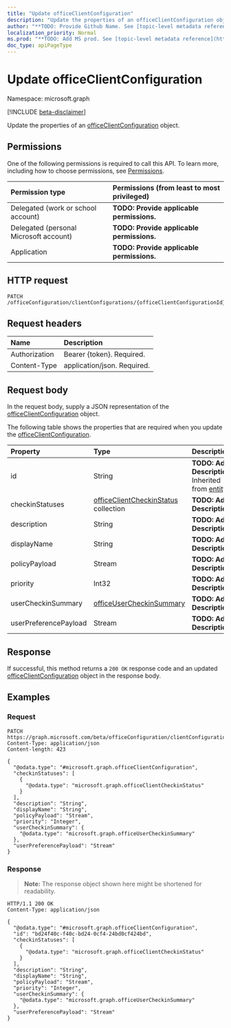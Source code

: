 ```yaml
---
title: "Update officeClientConfiguration"
description: "Update the properties of an officeClientConfiguration object."
author: "**TODO: Provide Github Name. See [topic-level metadata reference](https://msgo.azurewebsites.net/add/document/guidelines/metadata.html#topic-level-metadata)**"
localization_priority: Normal
ms.prod: "**TODO: Add MS prod. See [topic-level metadata reference](https://msgo.azurewebsites.net/add/document/guidelines/metadata.html#topic-level-metadata)**"
doc_type: apiPageType
---
```


# Update officeClientConfiguration
Namespace: microsoft.graph

[!INCLUDE [beta-disclaimer](../../includes/beta-disclaimer.md)]

Update the properties of an [officeClientConfiguration](../resources/officeclientconfiguration.md) object.

## Permissions
One of the following permissions is required to call this API. To learn more, including how to choose permissions, see [Permissions](/graph/permissions-reference).

|Permission type|Permissions (from least to most privileged)|
|:---|:---|
|Delegated (work or school account)|**TODO: Provide applicable permissions.**|
|Delegated (personal Microsoft account)|**TODO: Provide applicable permissions.**|
|Application|**TODO: Provide applicable permissions.**|

## HTTP request

<!-- {
  "blockType": "ignored"
}
-->
``` http
PATCH /officeConfiguration/clientConfigurations/{officeClientConfigurationId}
```

## Request headers
|Name|Description|
|:---|:---|
|Authorization|Bearer {token}. Required.|
|Content-Type|application/json. Required.|

## Request body
In the request body, supply a JSON representation of the [officeClientConfiguration](../resources/officeclientconfiguration.md) object.

The following table shows the properties that are required when you update the [officeClientConfiguration](../resources/officeclientconfiguration.md).

|Property|Type|Description|
|:---|:---|:---|
|id|String|**TODO: Add Description** Inherited from [entity](../resources/entity.md)|
|checkinStatuses|[officeClientCheckinStatus](../resources/officeclientcheckinstatus.md) collection|**TODO: Add Description**|
|description|String|**TODO: Add Description**|
|displayName|String|**TODO: Add Description**|
|policyPayload|Stream|**TODO: Add Description**|
|priority|Int32|**TODO: Add Description**|
|userCheckinSummary|[officeUserCheckinSummary](../resources/officeusercheckinsummary.md)|**TODO: Add Description**|
|userPreferencePayload|Stream|**TODO: Add Description**|



## Response

If successful, this method returns a `200 OK` response code and an updated [officeClientConfiguration](../resources/officeclientconfiguration.md) object in the response body.

## Examples

### Request
<!-- {
  "blockType": "request",
  "name": "update_officeclientconfiguration"
}
-->
``` http
PATCH https://graph.microsoft.com/beta/officeConfiguration/clientConfigurations/{officeClientConfigurationId}
Content-Type: application/json
Content-length: 423

{
  "@odata.type": "#microsoft.graph.officeClientConfiguration",
  "checkinStatuses": [
    {
      "@odata.type": "microsoft.graph.officeClientCheckinStatus"
    }
  ],
  "description": "String",
  "displayName": "String",
  "policyPayload": "Stream",
  "priority": "Integer",
  "userCheckinSummary": {
    "@odata.type": "microsoft.graph.officeUserCheckinSummary"
  },
  "userPreferencePayload": "Stream"
}
```


### Response
>**Note:** The response object shown here might be shortened for readability.
<!-- {
  "blockType": "response",
  "truncated": true
}
-->
``` http
HTTP/1.1 200 OK
Content-Type: application/json

{
  "@odata.type": "#microsoft.graph.officeClientConfiguration",
  "id": "bd24f40c-f40c-bd24-0cf4-24bd0cf424bd",
  "checkinStatuses": [
    {
      "@odata.type": "microsoft.graph.officeClientCheckinStatus"
    }
  ],
  "description": "String",
  "displayName": "String",
  "policyPayload": "Stream",
  "priority": "Integer",
  "userCheckinSummary": {
    "@odata.type": "microsoft.graph.officeUserCheckinSummary"
  },
  "userPreferencePayload": "Stream"
}
```

